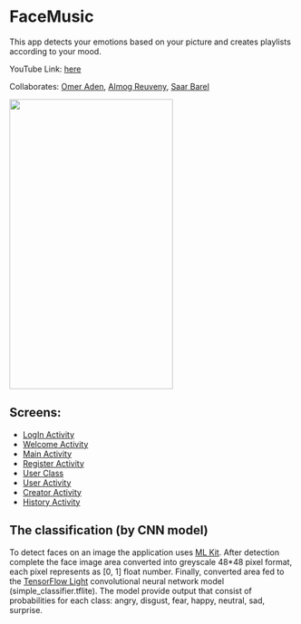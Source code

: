 
# FaceMusic
This app detects your emotions based on your picture and creates playlists according to your mood.  

YouTube Link: [here](https://www.youtube.com/watch?v=-4nnFTKsNhk)

Collaborates: [Omer Aden](https://github.com/omer6546), [Almog Reuveny](https://github.com/almogre02), [Saar Barel](https://github.com/saar95)


<img src="https://user-images.githubusercontent.com/20986238/146235701-4a91d541-29f8-4fdb-9999-c7a6fdd8f42e.jpg" width="288" height="512">



## Screens:
  * [LogIn Activity](https://github.com/almogre02/FaceMusic/blob/main/app/src/main/java/com/lampa/emotionrecognition/LoginActivity.java)
  * [Welcome Activity](https://github.com/almogre02/FaceMusic/blob/main/app/src/main/java/com/lampa/emotionrecognition/WelcomeActivity.java)
  * [Main Activity](https://github.com/almogre02/FaceMusic/blob/main/app/src/main/java/com/lampa/emotionrecognition/MainActivity.java)
  * [Register Activity](https://github.com/almogre02/FaceMusic/blob/main/app/src/main/java/com/lampa/emotionrecognition/RegisterActivity.java)
  * [User Class](https://github.com/almogre02/FaceMusic/blob/main/app/src/main/java/com/lampa/emotionrecognition/UserClass.java)
  * [User Activity](https://github.com/almogre02/FaceMusic/blob/main/app/src/main/java/com/lampa/emotionrecognition/UserActivity.java)
  * [Creator Activity](https://github.com/almogre02/FaceMusic/blob/main/app/src/main/java/com/lampa/emotionrecognition/CreatorActivity.java)
  * [History Activity](https://github.com/almogre02/FaceMusic/blob/main/app/src/main/java/com/lampa/emotionrecognition/HistoryActivity.java)
  


## The classification (by CNN model)
To detect faces on an image the application uses [ML Kit](https://developers.google.com/ml-kit).
After detection complete the face image area converted into greyscale 48*48 pixel format, each pixel represents as [0, 1] float number.
Finally, converted area fed to the [TensorFlow Light](https://www.tensorflow.org/lite/guide) convolutional neural network model (simple_classifier.tflite).
The model provide output that consist of probabilities for each class: angry, disgust, fear, happy, neutral, sad, surprise.  

